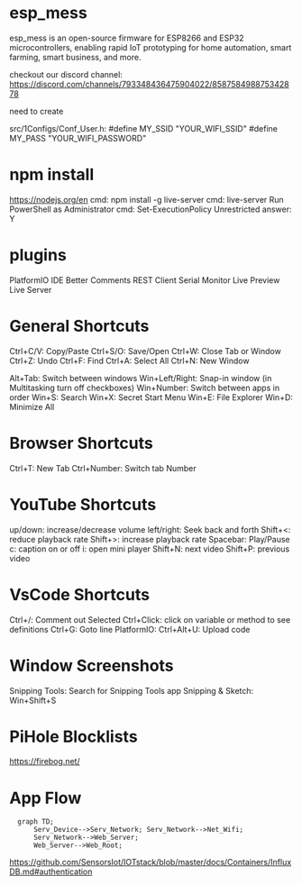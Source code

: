 # esp_mess
esp_mess is an open-source firmware for ESP8266 and ESP32 microcontrollers, enabling rapid IoT prototyping for home automation, smart farming, smart business, and more. 

checkout our discord channel: 
https://discord.com/channels/793348436475904022/858758498875342878

need to create

src/1Configs/Conf_User.h:
#define MY_SSID "YOUR_WIFI_SSID"
#define MY_PASS "YOUR_WIFI_PASSWORD"

# npm install
https://nodejs.org/en
cmd: npm install -g live-server
cmd: live-server
Run PowerShell as Administrator
cmd: Set-ExecutionPolicy Unrestricted
answer: Y

# plugins

PlatformIO IDE
Better Comments
REST Client
Serial Monitor
Live Preview
Live Server

# General Shortcuts
Ctrl+C/V: Copy/Paste
Ctrl+S/O: Save/Open
Ctrl+W: Close Tab or Window
Ctrl+Z: Undo
Ctrl+F: Find
Ctrl+A: Select All
Ctrl+N: New Window

Alt+Tab: Switch between windows
Win+Left/Right: Snap-in window (in Multitasking turn off checkboxes)
Win+Number: Switch between apps in order
Win+S: Search
Win+X: Secret Start Menu
Win+E: File Explorer
Win+D: Minimize All

# Browser Shortcuts
Ctrl+T: New Tab 
Ctrl+Number: Switch tab Number

# YouTube Shortcuts
up/down: increase/decrease volume
left/right: Seek back and forth
Shift+<: reduce playback rate
Shift+>: increase playback rate
Spacebar: Play/Pause
c: caption on or off
i: open mini player
Shift+N: next video
Shift+P: previous video

# VsCode Shortcuts
Ctrl+/: Comment out Selected
Ctrl+Click: click on variable or method to see definitions
Ctrl+G: Goto line
PlatformIO: Ctrl+Alt+U: Upload code

# Window Screenshots
Snipping Tools: Search for Snipping Tools app
Snipping & Sketch: Win+Shift+S

# PiHole Blocklists
https://firebog.net/


# App Flow
```mermaid
  graph TD;
      Serv_Device-->Serv_Network; Serv_Network-->Net_Wifi;
      Serv_Network-->Web_Server;
      Web_Server-->Web_Root;
```

https://github.com/SensorsIot/IOTstack/blob/master/docs/Containers/InfluxDB.md#authentication